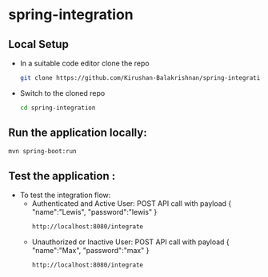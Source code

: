 # spring-integration

## Local Setup

- In a suitable code editor clone the repo
  ```sh 
  git clone https://github.com/Kirushan-Balakrishnan/spring-integration.git 
  ```

- Switch to the cloned repo  
  ```sh 
  cd spring-integration
  ```

## Run the application locally:

```sh 
mvn spring-boot:run 
```

## Test the application :

- To test the integration flow:
  - Authenticated and Active User:
    POST API call with payload
    {
    "name":"Lewis",
    "password":"lewis"
    }
      ```sh 
      http://localhost:8080/integrate
      ```
   - Unauthorized or Inactive User:
    POST API call with payload
    {
    "name":"Max",
    "password":"max"
    }
      ```sh 
      http://localhost:8080/integrate
      ```
